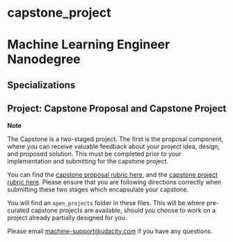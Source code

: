 # capstone_project
# Machine Learning Engineer Nanodegree
## Specializations
## Project: Capstone Proposal and Capstone Project

**Note**

The Capstone is a two-staged project. The first is the proposal component, where you can receive valuable feedback about your project idea, design, and proposed solution. This must be completed prior to your implementation and submitting for the capstone project. 

You can find the [capstone proposal rubric here](https://review.udacity.com/#!/rubrics/410/view), and the [capstone project rubric here](https://review.udacity.com/#!/rubrics/108/view). Please ensure that you are following directions correctly when submitting these two stages which encapsulate your capstone.

You will find an `open_projects` folder in these files. This will be where pre-curated capstone projects are available, should you choose to work on a project already partially designed for you. 

Please email [machine-support@udacity.com](mailto:machine-support@udacity.com) if you have any questions.

